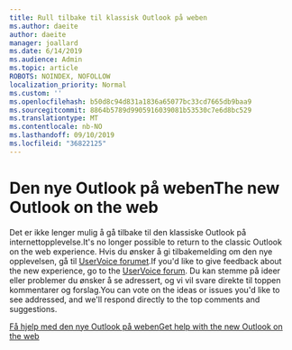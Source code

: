 ```yaml
---
title: Rull tilbake til klassisk Outlook på weben
ms.author: daeite
author: daeite
manager: joallard
ms.date: 6/14/2019
ms.audience: Admin
ms.topic: article
ROBOTS: NOINDEX, NOFOLLOW
localization_priority: Normal
ms.custom: ''
ms.openlocfilehash: b50d8c94d831a1836a65077bc33cd7665db9baa9
ms.sourcegitcommit: 8864b5789d9905916039081b53530c7e6d8bc529
ms.translationtype: MT
ms.contentlocale: nb-NO
ms.lasthandoff: 09/10/2019
ms.locfileid: "36822125"
---
```

# <a name="the-new-outlook-on-the-web"></a><span data-ttu-id="34bf5-102">Den nye Outlook på weben</span><span class="sxs-lookup"><span data-stu-id="34bf5-102">The new Outlook on the web</span></span>

<span data-ttu-id="34bf5-103">Det er ikke lenger mulig å gå tilbake til den klassiske Outlook på internettopplevelse.</span><span class="sxs-lookup"><span data-stu-id="34bf5-103">It's no longer possible to return to the classic Outlook on the web experience.</span></span> <span data-ttu-id="34bf5-104">Hvis du ønsker å gi tilbakemelding om den nye opplevelsen, gå til [UserVoice forumet](https://go.microsoft.com/fwlink/?linkid=2103182).</span><span class="sxs-lookup"><span data-stu-id="34bf5-104">If you'd like to give feedback about the new experience, go to the [UserVoice forum](https://go.microsoft.com/fwlink/?linkid=2103182).</span></span> <span data-ttu-id="34bf5-105">Du kan stemme på ideer eller problemer du ønsker å se adressert, og vi vil svare direkte til toppen kommentarer og forslag.</span><span class="sxs-lookup"><span data-stu-id="34bf5-105">You can vote on the ideas or issues you'd like to see addressed, and we'll respond directly to the top comments and suggestions.</span></span>

[<span data-ttu-id="34bf5-106">Få hjelp med den nye Outlook på weben</span><span class="sxs-lookup"><span data-stu-id="34bf5-106">Get help with the new Outlook on the web</span></span>](https://support.office.com/article/017014cd-2ad0-41ab-8473-6bd8c349d4f8)